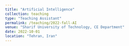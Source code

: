 ```yaml
---
title: "Artificial Intelligence"
collection: teaching
type: "Teaching Assistant"
permalink: /teaching/2022-fall-AI
venue: "Sharif University of Technology, CE Department"
date: 2022-10-01
location: "Tehran, Iran"
---
```

